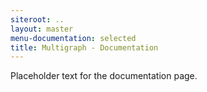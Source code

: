 ```yaml
---
siteroot: ..
layout: master
menu-documentation: selected
title: Multigraph - Documentation
---
```


Placeholder text for the documentation page.

